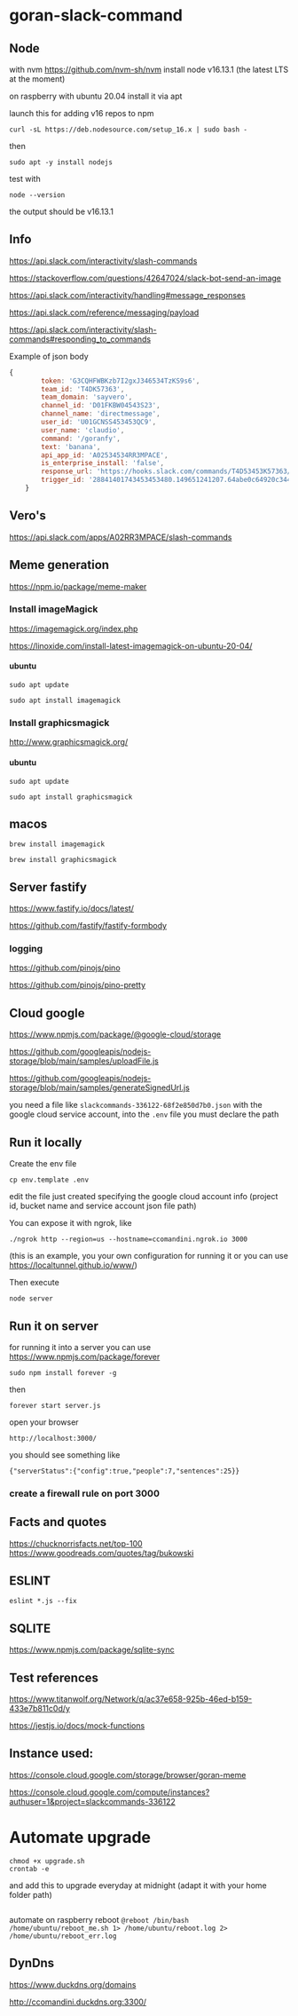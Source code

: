 # goran-slack-command

## Node

with nvm https://github.com/nvm-sh/nvm install node v16.13.1 (the latest LTS at the moment)

on raspberry with ubuntu 20.04 install it via apt

launch this for adding v16 repos to npm

```curl -sL https://deb.nodesource.com/setup_16.x | sudo bash -```

then

```sudo apt -y install nodejs```

test with

```node --version```

the output should be v16.13.1

## Info

https://api.slack.com/interactivity/slash-commands

https://stackoverflow.com/questions/42647024/slack-bot-send-an-image

https://api.slack.com/interactivity/handling#message_responses

https://api.slack.com/reference/messaging/payload

https://api.slack.com/interactivity/slash-commands#responding_to_commands

Example of json body

```js
{
        token: 'G3CQHFWBKzb7I2gxJ346534TzKS9s6',
        team_id: 'T4DK57363',
        team_domain: 'sayvero',
        channel_id: 'D01FKBW04543S23',
        channel_name: 'directmessage',
        user_id: 'U01GCNSS453453QC9',
        user_name: 'claudio',
        command: '/goranfy',
        text: 'banana',
        api_app_id: 'A02534534RR3MPACE',
        is_enterprise_install: 'false',
        response_url: 'https://hooks.slack.com/commands/T4D53453K57363/287892201093453481/4wHD534534zlQ7boQ694ToUyUmfdXQ',
        trigger_id: '28841401743453453480.149651241207.64abe0c64920c344d17cff322311eeea'
    }
```

## Vero's 

https://api.slack.com/apps/A02RR3MPACE/slash-commands

## Meme generation

https://npm.io/package/meme-maker

### Install imageMagick

https://imagemagick.org/index.php

https://linoxide.com/install-latest-imagemagick-on-ubuntu-20-04/

#### ubuntu
```sudo apt update```

```sudo apt install imagemagick```

### Install graphicsmagick

http://www.graphicsmagick.org/

#### ubuntu
```sudo apt update```

```sudo apt install graphicsmagick```

## macos
```brew install imagemagick```

```brew install graphicsmagick```

## Server fastify
 
https://www.fastify.io/docs/latest/

https://github.com/fastify/fastify-formbody

### logging

https://github.com/pinojs/pino

https://github.com/pinojs/pino-pretty


## Cloud google

https://www.npmjs.com/package/@google-cloud/storage

https://github.com/googleapis/nodejs-storage/blob/main/samples/uploadFile.js

https://github.com/googleapis/nodejs-storage/blob/main/samples/generateSignedUrl.js

you need a file like ```slackcommands-336122-68f2e850d7b0.json``` with the google cloud service account, into the `.env` file you must declare the path


## Run it locally

Create the env file 

```cp env.template .env```

edit the file just created specifying the google cloud account info (project id, bucket name and service account json file path)

You can expose it with ngrok, like

```./ngrok http --region=us --hostname=ccomandini.ngrok.io 3000```

(this is an example, you your own configuration for running it or you can use https://localtunnel.github.io/www/)

Then execute

```node server```

## Run it on server

for running it into a server you can use https://www.npmjs.com/package/forever

```sudo npm install forever -g```

then

```forever start server.js```

open your browser

```http://localhost:3000/```

you should see something like

```{"serverStatus":{"config":true,"people":7,"sentences":25}}```

### create a firewall rule on port 3000

## Facts and quotes
https://chucknorrisfacts.net/top-100
https://www.goodreads.com/quotes/tag/bukowski

## ESLINT

```eslint *.js --fix```

## SQLITE

https://www.npmjs.com/package/sqlite-sync


## Test references

https://www.titanwolf.org/Network/q/ac37e658-925b-46ed-b159-433e7b811c0d/y

https://jestjs.io/docs/mock-functions


## Instance used:
https://console.cloud.google.com/storage/browser/goran-meme

https://console.cloud.google.com/compute/instances?authuser=1&project=slackcommands-336122

# Automate upgrade

```cp upgrade.sh ..
chmod +x upgrade.sh
crontab -e
```

and add this to upgrade everyday at midnight (adapt it with your home folder path)

```0 0 * * * /bin/bash /home/c_comandini/upgrade.sh 1> /home/c_comandini/crontab.log 2> /home/c_comandini/crontab_err.log
```

automate on raspberry reboot
```@reboot /bin/bash /home/ubuntu/reboot_me.sh 1> /home/ubuntu/reboot.log 2> /home/ubuntu/reboot_err.log```

## DynDns

https://www.duckdns.org/domains

http://ccomandini.duckdns.org:3300/